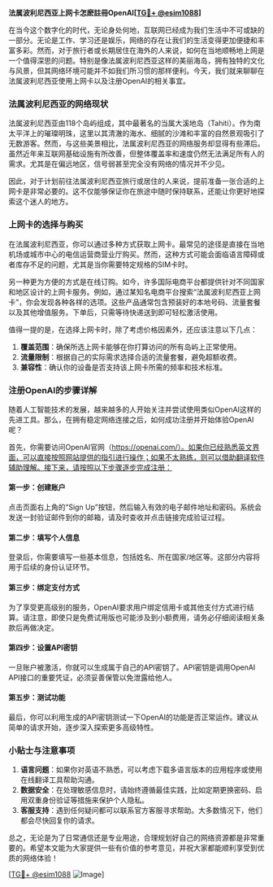 **法属波利尼西亚上网卡怎麽註冊OpenAI[[TG💪+ @esim1088](https://t.me/s/esim1088)]**

在当今这个数字化的时代，无论身处何地，互联网已经成为我们生活中不可或缺的一部分。无论是工作、学习还是娱乐，网络的存在让我们的生活变得更加便捷和丰富多彩。然而，对于旅行者或长期居住在海外的人来说，如何在当地顺畅地上网是一个值得深思的问题。特别是像法属波利尼西亚这样的美丽海岛，拥有独特的文化与风景，但其网络环境可能并不如我们所习惯的那样便利。今天，我们就来聊聊在法属波利尼西亚使用上网卡以及注册OpenAI的相关事宜。

### 法属波利尼西亚的网络现状

法属波利尼西亚由118个岛屿组成，其中最著名的当属大溪地岛（Tahiti）。作为南太平洋上的璀璨明珠，这里以其清澈的海水、细腻的沙滩和丰富的自然景观吸引了无数游客。然而，与这些美景相比，法属波利尼西亚的网络服务却显得有些滞后。虽然近年来互联网基础设施有所改善，但整体覆盖率和速度仍然无法满足所有人的需求。尤其是在偏远地区，信号弱甚至完全没有网络的情况并不少见。

因此，对于计划前往法属波利尼西亚旅行或居住的人来说，提前准备一张合适的上网卡是非常必要的。这不仅能够保证你在旅途中随时保持联系，还能让你更好地探索这个迷人的地方。

### 上网卡的选择与购买

在法属波利尼西亚，你可以通过多种方式获取上网卡。最常见的途径是直接在当地机场或城市中心的电信运营商营业厅购买。然而，这种方式可能会面临语言障碍或者库存不足的问题，尤其是当你需要特定规格的SIM卡时。

另一种更为方便的方式是在线订购。如今，许多国际电商平台都提供针对不同国家和地区设计的上网卡服务。例如，通过某知名电商平台搜索“法属波利尼西亚上网卡”，你会发现各种各样的选项。这些产品通常包含预装好的本地号码、流量套餐以及其他增值服务。下单后，只需等待快递送到即可轻松激活使用。

值得一提的是，在选择上网卡时，除了考虑价格因素外，还应该注意以下几点：
1. **覆盖范围**：确保所选上网卡能够在你打算访问的所有岛屿上正常使用。
2. **流量限制**：根据自己的实际需求选择合适的流量套餐，避免超额收费。
3. **兼容性**：确认你的设备是否支持该上网卡所需的频率和技术标准。

### 注册OpenAI的步骤详解

随着人工智能技术的发展，越来越多的人开始关注并尝试使用类似OpenAI这样的先进工具。那么，在拥有稳定网络连接之后，如何成功注册并开始体验OpenAI呢？

首先，你需要访问OpenAI官网（https://openai.com/）。如果你已经熟悉英文界面，可以直接按照网站提供的指引进行操作；如果不太熟练，则可以借助翻译软件辅助理解。接下来，请按照以下步骤逐步完成注册：

#### 第一步：创建账户
点击页面右上角的“Sign Up”按钮，然后输入有效的电子邮件地址和密码。系统会发送一封验证邮件到你的邮箱，请及时查收并点击链接完成验证过程。

#### 第二步：填写个人信息
登录后，你需要填写一些基本信息，包括姓名、所在国家/地区等。这部分内容将用于后续的身份认证环节。

#### 第三步：绑定支付方式
为了享受更高级别的服务，OpenAI要求用户绑定信用卡或其他支付方式进行结算。请注意，即使只是免费试用版也可能涉及到小额费用，请务必仔细阅读相关条款后再做决定。

#### 第四步：设置API密钥
一旦账户被激活，你就可以生成属于自己的API密钥了。API密钥是调用OpenAI API接口的重要凭证，必须妥善保管以免泄露给他人。

#### 第五步：测试功能
最后，你可以利用生成的API密钥测试一下OpenAI的功能是否正常运作。建议从简单的请求开始，逐步深入探索更多高级特性。

### 小贴士与注意事项

1. **语言问题**：如果你对英语不熟悉，可以考虑下载多语言版本的应用程序或使用在线翻译工具帮助沟通。
2. **数据安全**：在处理敏感信息时，请始终遵循最佳实践，比如定期更换密码、启用双重身份验证等措施来保护个人隐私。
3. **客服支持**：遇到任何疑问都可以联系官方客服寻求帮助。大多数情况下，他们都会尽快回复你的请求。

总之，无论是为了日常通信还是专业用途，合理规划好自己的网络资源都是非常重要的。希望本文能为大家提供一些有价值的参考意见，并祝大家都能顺利享受到优质的网络体验！

[[TG💪+ @esim1088](https://t.me/s/esim1088) ![Image](https://i.postimg.cc/4NQfJmqS/Snipaste-2025-05-13-00-14-12.png)]